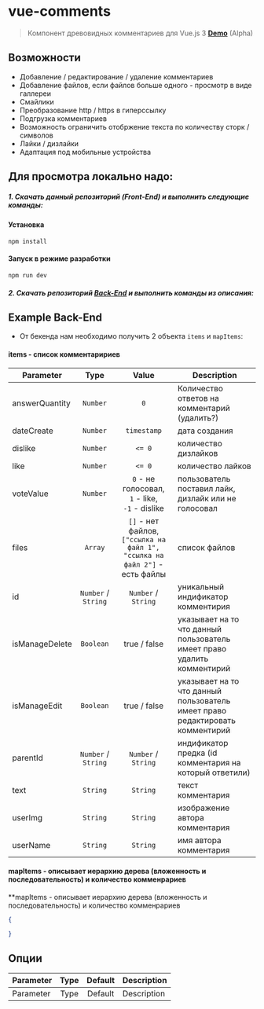 # vue-comments

> Компонент древовидных комментариев для Vue.js 3  **[Demo](https://vue-comments.herokuapp.com/)** (Alpha)

## Возможности
- Добавление / редактирование / удаление комментариев 
- Добавление файлов, если файлов больше одного - просмотр в виде галлереи
- Смайлики
- Преобразование http / https в гиперссылку
- Подгрузка комментариев
- Возможность ограничить отобржение текста по количеству сторк / символов
- Лайки / дизлайки
- Адаптация под мобильные устройства

## Для просмотра локально надо:

##### 1. Скачать данный репозиторий (Front-End) и выполнить следующие команды:

#### Установка

```
npm install
```

#### Запуск в режиме разработки
```
npm run dev
```

##### 2. Скачать репозиторий [Back-End](https://github.com/EvgeniySaschenko/comments-api-server) и выполнить команды из описания:

## Example Back-End

- От бекенда нам необходимо получить 2 объекта `items` и `mapItems`:
#### items - список комментаририев
| Parameter | Type | Value | Description |
| --- | :---: | :---: | --- |
| answerQuantity | `Number` | `0` | Количество ответов на комментарий (удалить?) |
| dateCreate | `Number` | `timestamp` | дата создания |
| dislike | `Number` | `<= 0` | количество дизлайков |
| like | `Number` | `<= 0` | количество лайков |
| voteValue | `Number` | `0` - не голосовал, <br> `1` - like, <br> `-1` - dislike | пользователь поставил лайк, дизлайк или  не голосовал |
| files | `Array` | `[]` - нет файлов,<br> `["ссылка на файл 1", "ссылка на файл 2"]` - есть файлы | список файлов |
| id | `Number` / `String` | `Number` / `String` |  уникальный индификатор комментирия |
| isManageDelete | `Boolean` | true / false | указывает на то что данный пользователь имеет право удалить комментирий |
| isManageEdit | `Boolean` | true / false | указывает на то что данный пользователь имеет право редактировать комментирий |
| parentId | `Number` / `String` | `Number` / `String` | индификатор предка (id комментария на который ответили) |
| text | `String` | `String` | текст комментария |
| userImg | `String` | `String` | изображение автора комментария |
| userName | `String` | `String` | имя автора комментария |
#### mapItems - описывает иерархию дерева (вложенность и последовательность) и количество комменрариев

**mapItems - описывает иерархию дерева (вложенность и последовательность) и количество комменрариев

```json
{

}
```

## Опции

| Parameter | Type | Default | Description |
| --- | :---: | :---: | --- |
| Parameter | Type | Default | Description |

